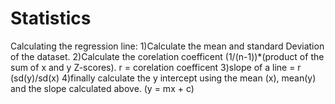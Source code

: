 # Statistics

Calculating the regression line:
    1)Calculate the mean and standard Deviation of the dataset.
    2)Calculate the corelation coefficent (1/(n-1))*(product of the sum of x and y Z-scores). r = corelation coefficent
    3)slope of a line = r (sd(y)/sd(x)
    4)finally calculate the y intercept using the mean (x), mean(y) and the slope calculated above. (y = mx + c)
